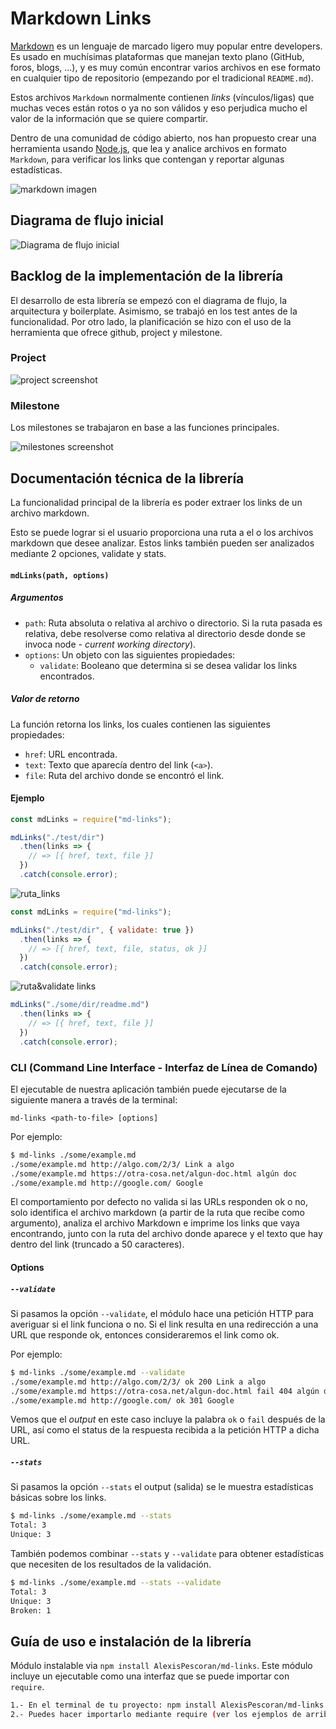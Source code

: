 # Markdown Links

[Markdown](https://es.wikipedia.org/wiki/Markdown) es un lenguaje de marcado
ligero muy popular entre developers. Es usado en muchísimas plataformas que
manejan texto plano (GitHub, foros, blogs, ...), y es muy común
encontrar varios archivos en ese formato en cualquier tipo de repositorio
(empezando por el tradicional `README.md`).

Estos archivos `Markdown` normalmente contienen _links_ (vínculos/ligas) que
muchas veces están rotos o ya no son válidos y eso perjudica mucho el valor de
la información que se quiere compartir.

Dentro de una comunidad de código abierto, nos han propuesto crear una
herramienta usando [Node.js](https://nodejs.org/), que lea y analice archivos
en formato `Markdown`, para verificar los links que contengan y reportar
algunas estadísticas.

![markdown imagen](https://user-images.githubusercontent.com/45099779/54388572-fd804e00-466b-11e9-9427-2cc87ae27cb6.png)

## Diagrama de flujo inicial

![Diagrama de flujo inicial](https://user-images.githubusercontent.com/45099779/54388285-6b784580-466b-11e9-958a-8820eb87f9c1.png)

## Backlog de la implementación de la librería

El desarrollo de esta librería se empezó con el diagrama de flujo, la arquitectura y boilerplate. Asimismo, se trabajó en los test antes de la funcionalidad. Por otro lado, la planificación se hizo con el uso de la herramienta que ofrece github, project y milestone. 

### Project

![project screenshot](https://user-images.githubusercontent.com/45099779/54389306-c3b04700-466d-11e9-8105-eb210ecdf7a6.png)

### Milestone

Los milestones se trabajaron en base a las funciones principales.

![milestones screenshot](https://user-images.githubusercontent.com/45099779/54389429-0a9e3c80-466e-11e9-93a1-7c25b947a52a.png)

## Documentación técnica de la librería

La funcionalidad principal de la librería es poder extraer los links de un archivo markdown. 

Esto se puede lograr si el usuario proporciona una ruta a el o los archivos markdown que desee analizar. Estos links también pueden ser analizados mediante 2 opciones, validate y stats.

#### `mdLinks(path, options)`

##### Argumentos

- `path`: Ruta absoluta o relativa al archivo o directorio. Si la ruta pasada es
  relativa, debe resolverse como relativa al directorio desde donde se invoca
  node - _current working directory_).
- `options`: Un objeto con las siguientes propiedades:
  * `validate`: Booleano que determina si se desea validar los links
    encontrados.

##### Valor de retorno

La función retorna los links, los cuales contienen las siguientes propiedades:

- `href`: URL encontrada.
- `text`: Texto que aparecía dentro del link (`<a>`).
- `file`: Ruta del archivo donde se encontró el link.

#### Ejemplo

```js
const mdLinks = require("md-links");

mdLinks("./test/dir")
  .then(links => {
    // => [{ href, text, file }]
  })
  .catch(console.error);
```
![ruta_links](https://user-images.githubusercontent.com/45099779/54389974-5d2c2880-466f-11e9-8acd-fd1bbb71a0dd.png)


```js
const mdLinks = require("md-links");

mdLinks("./test/dir", { validate: true })
  .then(links => {
    // => [{ href, text, file, status, ok }]
  })
  .catch(console.error);
```
![ruta&validate links](https://user-images.githubusercontent.com/45099779/54390235-007d3d80-4670-11e9-8f23-3c13ace3bba7.png)


```js
mdLinks("./some/dir/readme.md")
  .then(links => {
    // => [{ href, text, file }]
  })
  .catch(console.error);
```

### CLI (Command Line Interface - Interfaz de Línea de Comando)

El ejecutable de nuestra aplicación también puede ejecutarse de la siguiente
manera a través de la terminal:

`md-links <path-to-file> [options]`

Por ejemplo:

```sh
$ md-links ./some/example.md
./some/example.md http://algo.com/2/3/ Link a algo
./some/example.md https://otra-cosa.net/algun-doc.html algún doc
./some/example.md http://google.com/ Google
```

El comportamiento por defecto no valida si las URLs responden ok o no,
solo identifica el archivo markdown (a partir de la ruta que recibe como
argumento), analiza el archivo Markdown e imprime los links que vaya
encontrando, junto con la ruta del archivo donde aparece y el texto
que hay dentro del link (truncado a 50 caracteres).

#### Options

##### `--validate`

Si pasamos la opción `--validate`, el módulo hace una petición HTTP para
averiguar si el link funciona o no. Si el link resulta en una redirección a una
URL que responde ok, entonces consideraremos el link como ok.

Por ejemplo:

```sh
$ md-links ./some/example.md --validate
./some/example.md http://algo.com/2/3/ ok 200 Link a algo
./some/example.md https://otra-cosa.net/algun-doc.html fail 404 algún doc
./some/example.md http://google.com/ ok 301 Google
```

Vemos que el _output_ en este caso incluye la palabra `ok` o `fail` después de
la URL, así como el status de la respuesta recibida a la petición HTTP a dicha
URL.

##### `--stats`

Si pasamos la opción `--stats` el output (salida) se le muestra estadísticas
básicas sobre los links.

```sh
$ md-links ./some/example.md --stats
Total: 3
Unique: 3
```

También podemos combinar `--stats` y `--validate` para obtener estadísticas que
necesiten de los resultados de la validación.

```sh
$ md-links ./some/example.md --stats --validate
Total: 3
Unique: 3
Broken: 1
```

## Guía de uso e instalación de la librería

Módulo instalable via `npm install AlexisPescoran/md-links`. Este módulo incluye un ejecutable como una interfaz que se puede importar con `require`.

```sh
1.- En el terminal de tu proyecto: npm install AlexisPescoran/md-links
2.- Puedes hacer importarlo mediante require (ver los ejemplos de arriba para más detalle)
```


